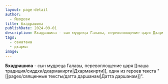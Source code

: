 ```yaml
---
layout: page-detail
author:
  - Яшодеви
title: бхадрашила
publishDate: 2024-09-01
description: Бхадрашила - сын мудреца Галавы, перевоплощение царя Дхармакирти, один из героев текста Датта даршанам.
tags:
  - санатана
  - дхарма
image:
---
```

**Бхадрашила** - сын мудреца Галавы, перевоплощение царя [[наша традиция/сиддхи/дхармакирти|Дхармакирти]], один из героев текста "[[pages/священные тексты/датта даршанам|Датта даршанам]]".

